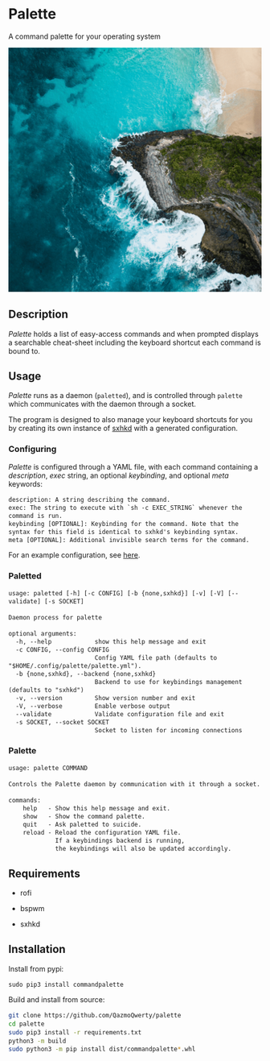 # Palette

A command palette for your operating system

![Demo](demo.gif)

## Description

*Palette* holds a list of easy-access commands and when prompted displays a searchable cheat-sheet including the keyboard shortcut each command is bound to.

## Usage

*Palette* runs as a daemon (`paletted`), and is controlled through `palette` which communicates with the daemon through a socket.

The program is designed to also manage your keyboard shortcuts for you by creating its own instance of [sxhkd](https://github.com/baskerville/sxhkd) with a generated configuration.

### Configuring

*Palette* is configured through a YAML file, with each command containing a *description*, *exec* string, an optional *keybinding*, and optional *meta* keywords:

```
description: A string describing the command.
exec: The string to execute with `sh -c EXEC_STRING` whenever the command is run.
keybinding [OPTIONAL]: Keybinding for the command. Note that the syntax for this field is identical to sxhkd's keybinding syntax.
meta [OPTIONAL]: Additional invisible search terms for the command.
```

For an example configuration, see [here](examples/simple-example.yml).

### Paletted

```
usage: paletted [-h] [-c CONFIG] [-b {none,sxhkd}] [-v] [-V] [--validate] [-s SOCKET]

Daemon process for palette

optional arguments:
  -h, --help            show this help message and exit
  -c CONFIG, --config CONFIG
                        Config YAML file path (defaults to "$HOME/.config/palette/palette.yml").
  -b {none,sxhkd}, --backend {none,sxhkd}
                        Backend to use for keybindings management (defaults to "sxhkd")
  -v, --version         Show version number and exit
  -V, --verbose         Enable verbose output
  --validate            Validate configuration file and exit
  -s SOCKET, --socket SOCKET
                        Socket to listen for incoming connections
```

### Palette

```
usage: palette COMMAND

Controls the Palette daemon by communication with it through a socket.

commands:
    help   - Show this help message and exit.
    show   - Show the command palette.
    quit   - Ask paletted to suicide.
    reload - Reload the configuration YAML file. 
             If a keybindings backend is running, 
             the keybindings will also be updated accordingly.
```

## Requirements

* rofi

* bspwm

* sxhkd

## Installation

Install from pypi:

```
sudo pip3 install commandpalette
```

Build and install from source:

```sh
git clone https://github.com/QazmoQwerty/palette
cd palette
sudo pip3 install -r requirements.txt
python3 -m build
sudo python3 -m pip install dist/commandpalette*.whl
```